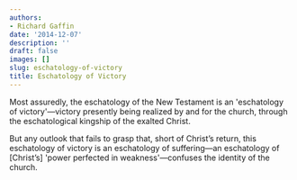 ```yaml
---
authors:
- Richard Gaffin
date: '2014-12-07'
description: ''
draft: false
images: []
slug: eschatology-of-victory
title: Eschatology of Victory
---
```


Most assuredly, the eschatology of the New Testament is an 'eschatology of victory'—victory presently being realized by and for the church, through the eschatological kingship of the exalted Christ.

But any outlook that fails to grasp that, short of Christ’s return, this eschatology of victory is an eschatology of suffering—an eschatology of [Christ’s] 'power perfected in weakness'—confuses the identity of the church.